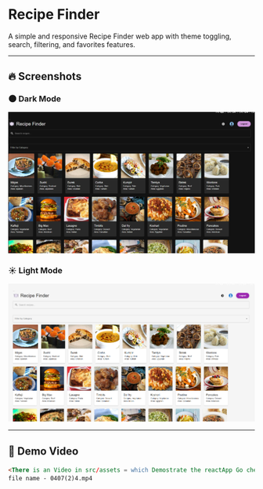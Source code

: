 # Recipe Finder

A simple and responsive Recipe Finder web app with theme toggling, search, filtering, and favorites features.

---

## 🔥 Screenshots

### 🌑 Dark Mode
![Dark Mode](./src/assets/img.png)

### ☀️ Light Mode
![Light Mode](./src/assets/img2.png)

---

## 🎥 Demo Video

```html
<There is an Video in src/assets = which Demostrate the reactApp Go check it >
file name - 0407(2)4.mp4
